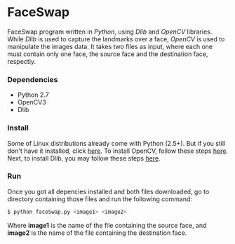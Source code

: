 # FaceSwap
FaceSwap program written in _Python_, using _Dlib_ and _OpenCV_ libraries.
While _Dlib_ is used to capture the landmarks over a face, _OpenCV_ is used to manipulate the images data.
It takes two files as input, where each one must contain only one face, the source face and the destination face, respectly.


### Dependencies
- Python 2.7
- OpenCV3
- Dlib

### Install

Some of Linux distributions already come with Python (2.5+). But if you still don't have it installed, click [here](https://www.python.org/downloads/).
To install OpenCV, follow these steps [here](http://www.pyimagesearch.com/2016/10/24/ubuntu-16-04-how-to-install-opencv/).
Next, to install Dlib, you may follow these steps [here](http://www.pyimagesearch.com/2017/03/27/how-to-install-dlib/).

### Run

Once you got all depencies installed and both files downloaded, go to directory containing those files and run the following command:

``` sh
$ python faceSwap.py <image1> <image2>
```

Where **image1** is the name of the file containing the source face, and **image2** is the name of the file containing the destination face. 



